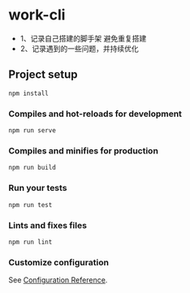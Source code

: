 # work-cli
  - 1、记录自己搭建的脚手架 避免重复搭建
  - 2、记录遇到的一些问题，并持续优化
  
## Project setup
```
npm install
```

### Compiles and hot-reloads for development
```
npm run serve
```

### Compiles and minifies for production
```
npm run build
```

### Run your tests
```
npm run test
```

### Lints and fixes files
```
npm run lint
```

### Customize configuration
See [Configuration Reference](https://cli.vuejs.org/config/).
